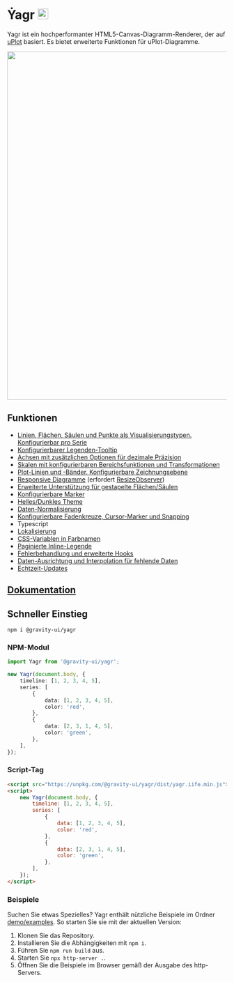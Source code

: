 # Ẏagr <img src="https://raw.githubusercontent.com/gravity-ui/yagr/main/docs/assets/yagr.svg" width="24px" height="24px" />

Yagr ist ein hochperformanter HTML5-Canvas-Diagramm-Renderer, der auf [uPlot](https://github.com/leeoniya/uPlot) basiert. Es bietet erweiterte Funktionen für uPlot-Diagramme.

<img src="https://raw.githubusercontent.com/gravity-ui/yagr/main/docs/assets/demo.png" width="800" />

## Funktionen

-   [Linien, Flächen, Säulen und Punkte als Visualisierungstypen. Konfigurierbar pro Serie](https://yagr.tech/en/api/visualization)
-   [Konfigurierbarer Legenden-Tooltip](https://yagr.tech/en/plugins/tooltip)
-   [Achsen mit zusätzlichen Optionen für dezimale Präzision](https://yagr.tech/en/api/axes)
-   [Skalen mit konfigurierbaren Bereichsfunktionen und Transformationen](https://yagr.tech/en/api/scales)
-   [Plot-Linien und -Bänder. Konfigurierbare Zeichnungsebene](https://yagr.tech/en/plugins/plot-lines)
-   [Responsive Diagramme](https://yagr.tech/en/api/settings#adaptivity) (erfordert [ResizeObserver](https://developer.mozilla.org/en-US/docs/Web/API/ResizeObserver))
-   [Erweiterte Unterstützung für gestapelte Flächen/Säulen](https://yagr.tech/en/api/scales#stacking)
-   [Konfigurierbare Marker](./docs/api/markers.md)
-   [Helles/Dunkles Theme](https://yagr.tech/en/api/settings#theme)
-   [Daten-Normalisierung](https://yagr.tech/en/api/scales#normalization)
-   [Konfigurierbare Fadenkreuze, Cursor-Marker und Snapping](https://yagr.tech/en/api/cursor)
-   Typescript
-   [Lokalisierung](https://yagr.tech/en/api/settings#localization)
-   [CSS-Variablen in Farbnamen](https://yagr.tech/en/api/css)
-   [Paginierte Inline-Legende](https://yagr.tech/en/plugins/legend)
-   [Fehlerbehandlung und erweiterte Hooks](https://yagr.tech/en/api/lifecycle)
-   [Daten-Ausrichtung und Interpolation für fehlende Daten](https://yagr.tech/en/api/data-processing)
-   [Echtzeit-Updates](https://yagr.tech/en/api/dynamic-updates)

## [Dokumentation](https://yagr.tech)

## Schneller Einstieg

```
npm i @gravity-ui/yagr
```

### NPM-Modul

```typescript
import Yagr from '@gravity-ui/yagr';

new Yagr(document.body, {
    timeline: [1, 2, 3, 4, 5],
    series: [
        {
            data: [1, 2, 3, 4, 5],
            color: 'red',
        },
        {
            data: [2, 3, 1, 4, 5],
            color: 'green',
        },
    ],
});
```

### Script-Tag

```html
<script src="https://unpkg.com/@gravity-ui/yagr/dist/yagr.iife.min.js"></script>
<script>
    new Yagr(document.body, {
        timeline: [1, 2, 3, 4, 5],
        series: [
            {
                data: [1, 2, 3, 4, 5],
                color: 'red',
            },
            {
                data: [2, 3, 1, 4, 5],
                color: 'green',
            },
        ],
    });
</script>
```

### Beispiele

Suchen Sie etwas Spezielles? Yagr enthält nützliche Beispiele im Ordner [demo/examples](./demo/examples/). So starten Sie sie mit der aktuellen Version:

1. Klonen Sie das Repository.
2. Installieren Sie die Abhängigkeiten mit `npm i`.
3. Führen Sie `npm run build` aus.
4. Starten Sie `npx http-server .`.
5. Öffnen Sie die Beispiele im Browser gemäß der Ausgabe des http-Servers.